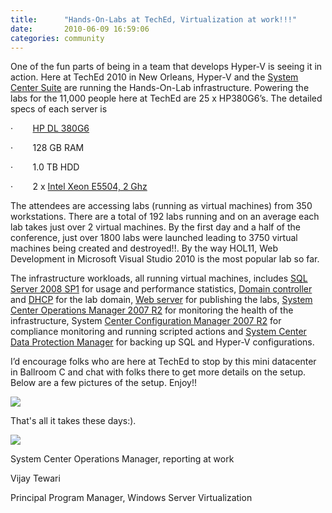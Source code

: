 ```yaml
---
title:      "Hands-On-Labs at TechEd, Virtualization at work!!!"
date:       2010-06-09 16:59:06
categories: community
---
```

One of the fun parts of being in a team that develops Hyper-V is seeing it in action. Here at TechEd 2010 in New Orleans, Hyper-V and the [System Center Suite](http://www.microsoft.com/systemcenter/en/us/default.aspx) are running the Hands-On-Lab infrastructure. Powering the labs for the 11,000 people here at TechEd are 25 x HP380G6’s. The detailed specs of each server is

·        [HP DL 380G6](http://h10010.www1.hp.com/wwpc/us/en/sm/WF05a/15351-15351-3328412-241644-241475-3884082.html)

·        128 GB RAM

·        1.0 TB HDD

·        2 x [Intel Xeon E5504, 2 Ghz](http://ark.intel.com/Product.aspx?id=40711)

The attendees are accessing labs (running as virtual machines) from 350 workstations. There are a total of 192 labs running and on an average each lab takes just over 2 virtual machines. By the first day and a half of the conference, just over 1800 labs were launched leading to 3750 virtual machines being created and destroyed!!. By the way HOL11, Web Development in Microsoft Visual Studio 2010 is the most popular lab so far. 

The infrastructure workloads, all running virtual machines, includes [SQL Server 2008 SP1](http://www.microsoft.com/sqlserver/2008/en/us/default.aspx) for usage and performance statistics, [Domain controller](http://www.microsoft.com/windowsserver2008/en/us/ad-main.aspx) and [DHCP](https://technet.microsoft.com/library/cc896553\(WS.10\).aspx) for the lab domain, [Web server](http://www.microsoft.com/windowsserver2008/en/us/default.aspx) for publishing the labs, [System Center Operations Manager 2007 R2](https://technet.microsoft.com/systemcenter/om/dd239186.aspx) for monitoring the health of the infrastructure, System [Center Configuration Manager 2007 R2](https://technet.microsoft.com/systemcenter/cm/cc761485.aspx) for compliance monitoring and running scripted actions and [System Center Data Protection Manager](http://www.microsoft.com/systemcenter/en/us/data-protection-manager.aspx) for backing up SQL and Hyper-V configurations. 

I’d encourage folks who are here at TechEd to stop by this mini datacenter in Ballroom C and chat with folks there to get more details on the setup. Below are a few pictures of the setup. Enjoy!!

![](https://msdnshared.blob.core.windows.net/media/TNBlogsFS/prod.evol.blogs.technet.com/CommunityServer.Blogs.Components.WeblogFiles/00/00/00/50/45/6622.IMG_0391.JPG)

That's all it takes these days:). 

![](https://msdnshared.blob.core.windows.net/media/TNBlogsFS/prod.evol.blogs.technet.com/CommunityServer.Blogs.Components.WeblogFiles/00/00/00/50/45/0333.IMG_0380.JPG)

System Center Operations Manager, reporting at work

Vijay Tewari

Principal Program Manager, Windows Server Virtualization
